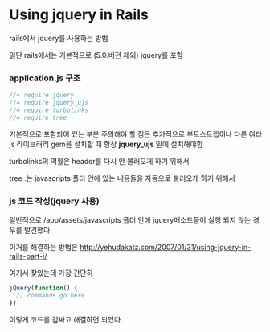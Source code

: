 # Using jquery in Rails

rails에서 jquery를 사용하는 방법

일단 rails에서는 기본적으로 (5.0.버전 제외) jquery를 포함

### application.js 구조

```javascript
//= require jquery
//= require jquery_ujs
//= require turbolinks
//= require_tree .
```

기본적으로 포함되어 있는 부분
주의해야 할 점은 추가적으로 부트스트랩이나 다른 여타 js 라이브러리 gem을 설치할 때 항상 **jquery_ujs** 밑에 설치해야함 

turbolinks의 역활은 header를 다시 안 불러오게 하기 위해서

tree .는 javascripts 폴더 안에 있는 내용들을 자동으로 불러오게 하기 위해서

### js 코드 작성(jquery 사용)

일반적으로 /app/assets/javascripts 폴더 안에 jquery메소드들이 실행 되지 않는 경우를 발견했다.

이거를 해결하는 방법은 http://yehudakatz.com/2007/01/31/using-jquery-in-rails-part-i/

여기서 찾았는데 가장 간단히

```javascript
jQuery(function() {  
  // commands go here 
})
```

이렇게 코드를 감싸고 해결하면 되었다.